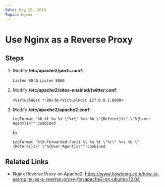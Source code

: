 ```yaml
---
Date: May 25, 2018
Topic: Nginx
---
```


# Use Nginx as a Reverse Proxy

## Steps

1. Modify **/etc/apache2/ports.conf**:

   `Listen 80` to `Listen 8000`

2. Modify **/etc/apache2/sites-enabled/twitter.conf**:

   `<VirtualHost *:80>` to `<VirtualHost 127.0.0.1:8000>`

3. Modify **/etc/apache2/apache2.conf**:

   `LogFormat "%h %l %u %t \"%r\" %>s %b \"{Referer}i\" \"%{User-Agent}i\"" combined`

   to

   `LogFormat "%{X-Forwarded-For}i %l %u %t \"%r\" %>s %b \"{Referer}i\" \"%{User-Agent}i\"" combined`

## Related Links

* Nginx Reverse Proxy on Apache2: https://www.howtoing.com/how-to-set-nginx-as-a-reverse-proxy-for-apache2-on-ubuntu-12.04

